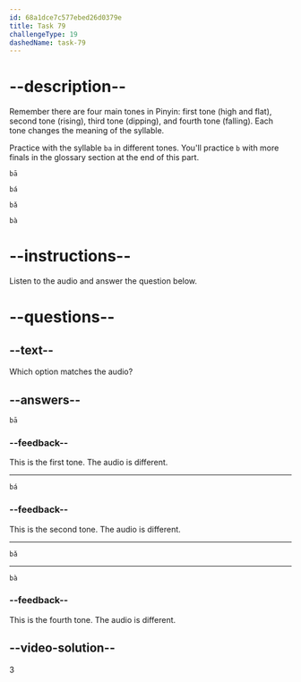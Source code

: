 ```yaml
---
id: 68a1dce7c577ebed26d0379e
title: Task 79
challengeType: 19
dashedName: task-79
---
```


<!-- (Audio) A: bǎ -->

# --description--

Remember there are four main tones in Pinyin: first tone (high and flat), second tone (rising), third tone (dipping), and fourth tone (falling). Each tone changes the meaning of the syllable.

Practice with the syllable `ba` in different tones. You'll practice `b` with more finals in the glossary section at the end of this part.

`bā`<!-- (Audio) bā -->

`bá`<!-- (Audio) bá -->

`bǎ` <!-- (Audio) bǎ -->

`bà` <!-- (Audio) bà -->

# --instructions--

Listen to the audio and answer the question below.

# --questions--

## --text--

Which option matches the audio?

## --answers--

`bā`

### --feedback--

This is the first tone. The audio is different.

---

`bá`

### --feedback--

This is the second tone. The audio is different.

---

`bǎ`

---

`bà`

### --feedback--

This is the fourth tone. The audio is different.

## --video-solution--

3
